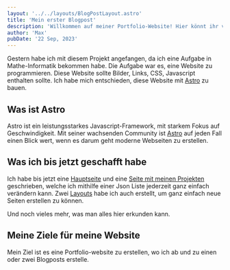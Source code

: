 ```yaml
---
layout: '../../layouts/BlogPostLayout.astro'
title: 'Mein erster Blogpost'
description: 'Willkommen auf meiner Portfolio-Website! Hier könnt ihr verfolgen, wie ich gestern mein spannendes Projekt begonnen habe.'
author: 'Max'
pubDate: '22 Sep, 2023'
---
```


Gestern habe ich mit diesem Projekt angefangen, da ich eine Aufgabe in Mathe-Informatik bekommen habe. Die Aufgabe war es, eine Website zu programmieren.
Diese Website sollte Bilder, Links, CSS, Javascript enthalten sollte.
Ich habe mich entschieden, diese Website mit [Astro](https://astro.build) zu bauen.

## Was ist Astro

Astro ist ein leistungsstarkes Javascript-Framework, mit starkem Fokus auf Geschwindigkeit. Mit seiner wachsenden Community ist [Astro](https://astro.build) auf jeden Fall einen Blick wert, wenn es darum geht moderne Webseiten zu erstellen.

## Was ich bis jetzt geschafft habe

Ich habe bis jetzt eine [Hauptseite](/) und eine [Seite mit meinen Projekten](/work) geschrieben, welche ich mithilfe einer Json Liste jederzeit ganz einfach verändern kann.
Zwei [Layouts](https://docs.astro.build/de/core-concepts/layouts/) habe ich auch erstellt, um ganz einfach neue Seiten erstellen zu können.

Und noch vieles mehr, was man alles hier erkunden kann.

## Meine Ziele für meine Website

Mein Ziel ist es eine Portfolio-website zu erstellen, wo ich ab und zu einen oder zwei Blogposts erstelle.
